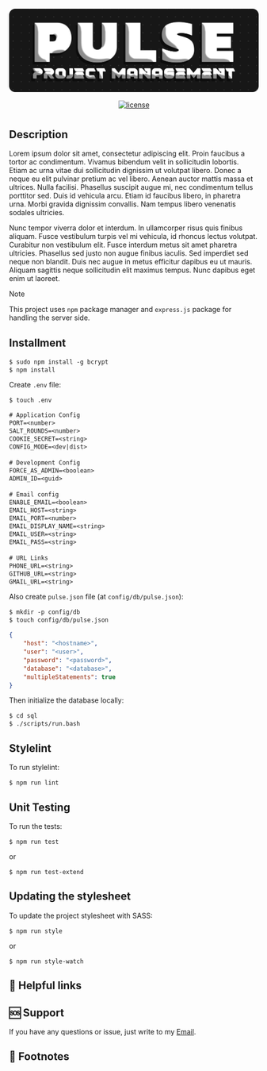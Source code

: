 <div align="center">

![Banner](./public/img/Pulse_Project.png)

[![license](https://img.shields.io/badge/license-MIT-blue.svg)](https://github.com/robjoh01/pulse-ht23/blob/HEAD/LICENSE.txt)

</div>

#

## Description

Lorem ipsum dolor sit amet, consectetur adipiscing elit. Proin faucibus a tortor ac condimentum. Vivamus bibendum velit in sollicitudin lobortis. Etiam ac urna vitae dui sollicitudin dignissim ut volutpat libero. Donec a neque eu elit pulvinar pretium ac vel libero. Aenean auctor mattis massa et ultrices. Nulla facilisi. Phasellus suscipit augue mi, nec condimentum tellus porttitor sed. Duis id vehicula arcu. Etiam id faucibus libero, in pharetra urna. Morbi gravida dignissim convallis. Nam tempus libero venenatis sodales ultricies.

Nunc tempor viverra dolor et interdum. In ullamcorper risus quis finibus aliquam. Fusce vestibulum turpis vel mi vehicula, id rhoncus lectus volutpat. Curabitur non vestibulum elit. Fusce interdum metus sit amet pharetra ultricies. Phasellus sed justo non augue finibus iaculis. Sed imperdiet sed neque non blandit. Duis nec augue in metus efficitur dapibus eu ut mauris. Aliquam sagittis neque sollicitudin elit maximus tempus. Nunc dapibus eget enim ut laoreet.

> [!NOTE]
> This project uses `npm` package manager and `express.js` package for handling the server side.

## Installment

```console
$ sudo npm install -g bcrypt
$ npm install
```

Create `.env` file:

```console
$ touch .env
```

```
# Application Config
PORT=<number>
SALT_ROUNDS=<number>
COOKIE_SECRET=<string>
CONFIG_MODE=<dev|dist>

# Development Config
FORCE_AS_ADMIN=<boolean>
ADMIN_ID=<guid>

# Email config
ENABLE_EMAIL=<boolean>
EMAIL_HOST=<string>
EMAIL_PORT=<number>
EMAIL_DISPLAY_NAME=<string>
EMAIL_USER=<string>
EMAIL_PASS=<string>

# URL Links
PHONE_URL=<string>
GITHUB_URL=<string>
GMAIL_URL=<string>

```

Also create `pulse.json` file (at `config/db/pulse.json`):

```console
$ mkdir -p config/db
$ touch config/db/pulse.json
```

```json
{
    "host": "<hostname>",
    "user": "<user>",
    "password": "<password>",
    "database": "<database>",
    "multipleStatements": true
}
```

Then initialize the database locally:

```console
$ cd sql
$ ./scripts/run.bash
```

## Stylelint

To run stylelint:

```console
$ npm run lint
```

## Unit Testing

To run the tests:

```console
$ npm run test
```

or

```console
$ npm run test-extend
```

## Updating the stylesheet

To update the project stylesheet with SASS:

```console
$ npm run style
```

or

```console
$ npm run style-watch
```

## 🔗 Helpful links

## 🆘 Support

If you have any questions or issue, just write to my [Email](mailto:mrrobin123mail@gmail.com).

## 📍 Footnotes
